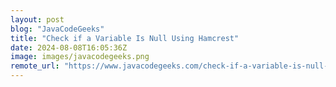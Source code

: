 ```yaml
---
layout: post
blog: "JavaCodeGeeks"
title: "Check if a Variable Is Null Using Hamcrest"
date: 2024-08-08T16:05:36Z
image: images/javacodegeeks.png
remote_url: "https://www.javacodegeeks.com/check-if-a-variable-is-null-using-hamcrest.html"
---
```

